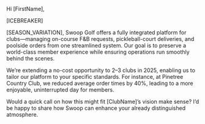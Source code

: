 Hi [FirstName],

[ICEBREAKER]

[SEASON_VARIATION], Swoop Golf offers a fully integrated platform for clubs—managing on-course F&B requests, pickleball-court deliveries, and poolside orders from one streamlined system. Our goal is to preserve a world-class member experience while ensuring operations run smoothly behind the scenes.

We’re extending a no-cost opportunity to 2–3 clubs in 2025, enabling us to tailor our platform to your specific standards. For instance, at Pinetree Country Club, we reduced average order times by 40%, leading to a more enjoyable, uninterrupted day for members.

Would a quick call on how this might fit [ClubName]’s vision make sense? I’d be happy to share how Swoop can enhance your already distinguished atmosphere.